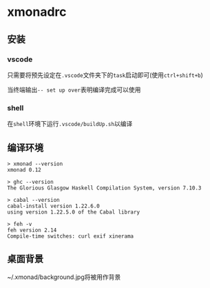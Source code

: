# xmonadrc 

## 安装

### vscode 

只需要将预先设定在`.vscode`文件夹下的`task`启动即可(使用`ctrl+shift+b`)

当终端输出`-- set up over`表明编译完成可以使用

### shell

在`shell`环境下运行`.vscode/buildUp.sh`以编译

## 编译环境

```shell
> xmonad --version
xmonad 0.12

> ghc --version
The Glorious Glasgow Haskell Compilation System, version 7.10.3

> cabal --version
cabal-install version 1.22.6.0
using version 1.22.5.0 of the Cabal library

> feh -v
feh version 2.14
Compile-time switches: curl exif xinerama
```

## 桌面背景

~/.xmonad/background.jpg将被用作背景